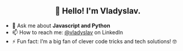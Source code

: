 <h2 align="center">👋 Hello! I'm Vladyslav.</h2>


- 💬 Ask me about **Javascript and Python**
- 📫 How to reach me: [@vladyslav](www.linkedin.com/in/dubovyi) on LinkedIn
- ⚡ Fun fact: I’m a big fan of clever code tricks and tech solutions! 🤓
